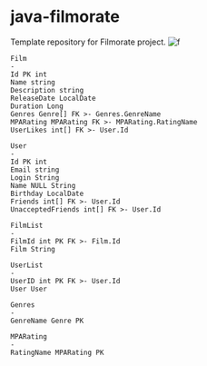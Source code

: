 # java-filmorate
Template repository for Filmorate project.
![f](https://app.quickdatabasediagrams.com/#/d/Eq3q4E)

```
Film
-
Id PK int
Name string
Description string
ReleaseDate LocalDate
Duration Long
Genres Genre[] FK >- Genres.GenreName
MPARating MPARating FK >- MPARating.RatingName
UserLikes int[] FK >- User.Id

User
-
Id PK int
Email string
Login String
Name NULL String
Birthday LocalDate
Friends int[] FK >- User.Id
UnacceptedFriends int[] FK >- User.Id

FilmList
-
FilmId int PK FK >- Film.Id
Film String

UserList
-
UserID int PK FK >- User.Id
User User

Genres
-
GenreName Genre PK

MPARating 
-
RatingName MPARating PK

```



